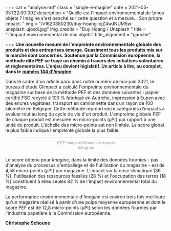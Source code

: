 +++
cat = "analyse.md"
class = "single-e-magine"
date = 2021-05-05T22:00:00Z
description = "Quelle est l'impact environnemental de \nnos objets ? Imagine s'est penché sur cette question et a mesuré... Son propre impact. "
img = "/v1620380230/duy-hoang-ojZ4wJNUM5w-unsplash_ujoxdi.jpg"
img_credits = "Duy Hoang / Unsplash "
title = "L'impact environnemental de nos objets"
title_alignment = "gauche"

+++
**Une nouvelle mesure de l'empreinte environnementale globale des produits et des entreprises émerge. Quasiment tous les produits mis sur le marché sont concernés. Soutenue par la Commission européenne, la méthode dite PEF se fraye un chemin à travers des initiatives volontaires et réglementaires. L'enjeu devient législatif. Un article à lire, au complet, dans le** [**numéro 144 d'_Imagine_**](https://kiosque.imagine-magazine.com/)**.**

Dans le cadre d'un article paru dans notre numéro de mai-juin 2021, le bureau d'étude Glimpact a calculé l'empreinte environnementale du magazine sur base de la méthode PEF et des données suivantes : papier certifié FSC recyclé à 100 % fabriqué en Autriche, impression à Eupen avec des encres végétales, transport en camionnette dans un rayon de 100 kilomètre en Belgique. Cette méthode reprend seize catégories d'impacts à évaluer tout au long du cycle de vie d'un produit. L'empreinte globale PEF de chaque produit est mesurée en micro-points (µPt) par rapport à une unité du produit. L'échelle des micro-points est non limitée. Le score global le plus faible indique l'empreinte globale la plus faible.

<align center> <script id="infogram_0_937b3bc0-cc69-4e07-8103-cc8906276f04" title="PEF Imagine Demain le monde" src="https://e.infogram.com/js/dist/embed.js?mu8" type="text/javascript"></script><div style="padding:8px 0;font-family:Arial!important;font-size:13px!important;line-height:15px!important;text-align:center;border-top:1px solid #dadada;margin:0 30px"><a href="https://infogram.com/937b3bc0-cc69-4e07-8103-cc8906276f04" style="color:#989898!important;text-decoration:none!important;" target="_blank">PEF Imagine Demain le monde</a><br><a href="https://infogram.com" style="color:#989898!important;text-decoration:none!important;" target="_blank" rel="nofollow">Infogram</a></div> 

Le score obtenu pour _Imagine_, dans la limite des données fournies - pas d'analyse du processus d'emballage et de l'utilisation du magazine - est de 4,58 micro-points (µPt) par magazine. L'impact sur la crise climatique (36 %), l'utilisation des ressources fossiles (28 %) et l'occupation des terres (18 %) constituent à elles seules 82 % de l'impact environnemental total du magazine.

La performance environnementale d'_Imagine_ est environ trois fois meilleure qu'un magazine réalisé à partir d'une pulpe moyenne européenne et dont le score PEF est de 12,8 micro-points (µPt) selon les données fournies par l'industrie papetière à la Commission européenne.

**Christophe Schoune**